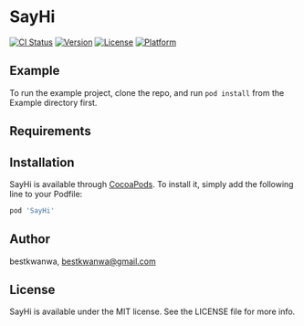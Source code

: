 # SayHi

[![CI Status](https://img.shields.io/travis/bestkwanwa/SayHi.svg?style=flat)](https://travis-ci.org/bestkwanwa/SayHi)
[![Version](https://img.shields.io/cocoapods/v/SayHi.svg?style=flat)](https://cocoapods.org/pods/SayHi)
[![License](https://img.shields.io/cocoapods/l/SayHi.svg?style=flat)](https://cocoapods.org/pods/SayHi)
[![Platform](https://img.shields.io/cocoapods/p/SayHi.svg?style=flat)](https://cocoapods.org/pods/SayHi)

## Example

To run the example project, clone the repo, and run `pod install` from the Example directory first.

## Requirements

## Installation

SayHi is available through [CocoaPods](https://cocoapods.org). To install
it, simply add the following line to your Podfile:

```ruby
pod 'SayHi'
```

## Author

bestkwanwa, bestkwanwa@gmail.com

## License

SayHi is available under the MIT license. See the LICENSE file for more info.
